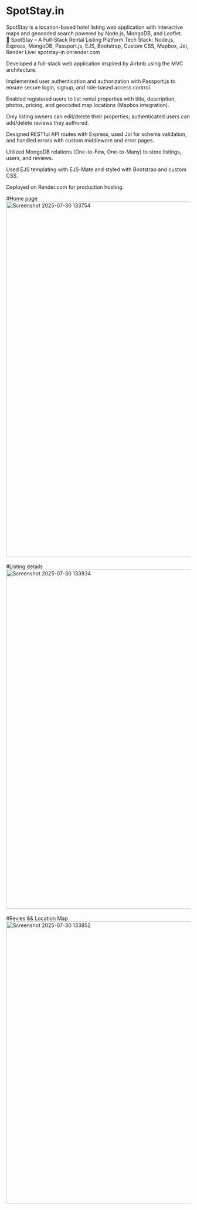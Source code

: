 # SpotStay.in
SpotStay is a location-based hotel listing web application with interactive maps and geocoded search powered by Node.js, MongoDB, and Leaflet.<br/>
🏡 SpotStay – A Full-Stack Rental Listing Platform
Tech Stack: Node.js, Express, MongoDB, Passport.js, EJS, Bootstrap, Custom CSS, Mapbox, Joi, Render
Live: spotstay-in.onrender.com<br/>

Developed a full-stack web application inspired by Airbnb using the MVC architecture.<br/>

Implemented user authentication and authorization with Passport.js to ensure secure login, signup, and role-based access control.<br/>

Enabled registered users to list rental properties with title, description, photos, pricing, and geocoded map locations (Mapbox integration).<br/>

Only listing owners can edit/delete their properties; authenticated users can add/delete reviews they authored.<br/>

Designed RESTful API routes with Express, used Joi for schema validation, and handled errors with custom middleware and error pages.<br/>

Utilized MongoDB relations (One-to-Few, One-to-Many) to store listings, users, and reviews.<br/>

Used EJS templating with EJS-Mate and styled with Bootstrap and custom CSS.<br/>

Deployed on Render.com for production hosting.<br/>

#Home page<br/>
<img width="1895" height="967" alt="Screenshot 2025-07-30 133754" src="https://github.com/user-attachments/assets/cafe862b-2e9b-4c5c-addc-eb983c7948aa" /><br/>
<br/>
#Listing details<br/>
<img width="1879" height="923" alt="Screenshot 2025-07-30 133834" src="https://github.com/user-attachments/assets/dda7f32e-269b-458f-9047-5991244550e8" /><br/>
<br/>
#Revies && Location Map<br/>
<img width="927" height="768" alt="Screenshot 2025-07-30 133852" src="https://github.com/user-attachments/assets/d7128d04-8801-49ad-8e99-ef481c9eff7e" />



